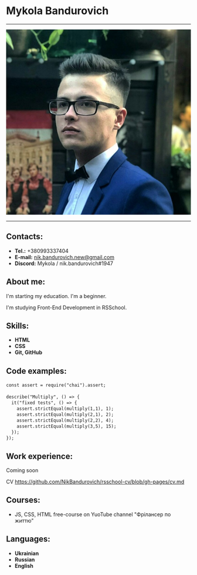 # Mykola Bandurovich
*****
![my photo](/img/my_photo.jpg)
*****
## Contacts:
* **Tel.:** +380993337404
* **E-mail:** nik.bandurovich.new@gmail.com
* **Discord:** Mykola / nik.bandurovich#1947

## About me:
I'm starting my education. I'm a beginner.

I'm studying Front-End Development in RSSchool.
## Skills:
* **HTML**
* **CSS**
* **Git, GitHub**

## Code examples:
```
const assert = require("chai").assert;

describe("Multiply", () => {
  it("fixed tests", () => {
    assert.strictEqual(multiply(1,1), 1);
    assert.strictEqual(multiply(2,1), 2);
    assert.strictEqual(multiply(2,2), 4);
    assert.strictEqual(multiply(3,5), 15);   
  });
});
```
## Work experience:
Сoming soon

CV https://github.com/NikBandurovich/rsschool-cv/blob/gh-pages/cv.md
## Courses:
* JS, CSS, HTML free-course on YuoTube channel "Фрілансер по життю" 

## Languages:
* **Ukrainian**
* **Russian**
* **English**